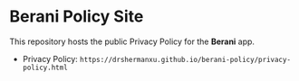 # Berani Policy Site

This repository hosts the public Privacy Policy for the **Berani** app.

- Privacy Policy: `https://drshermanxu.github.io/berani-policy/privacy-policy.html`
